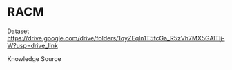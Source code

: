 # RACM

Dataset
https://drive.google.com/drive/folders/1qyZEqln1T5fcGa_R5zVh7MX5GAlTlj-W?usp=drive_link

Knowledge Source

